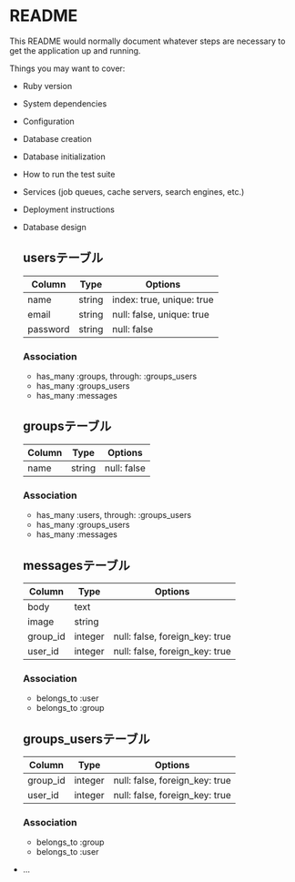 # README

This README would normally document whatever steps are necessary to get the
application up and running.

Things you may want to cover:

* Ruby version

* System dependencies

* Configuration

* Database creation

* Database initialization

* How to run the test suite

* Services (job queues, cache servers, search engines, etc.)

* Deployment instructions

* Database design

  ## usersテーブル
  |Column|Type|Options|
  |------|----|-------|
  |name|string|index: true, unique: true|
  |email|string|null: false, unique: true|
  |password|string|null: false|

  ### Association
  - has_many :groups, through: :groups_users
  - has_many :groups_users
  - has_many :messages


  ## groupsテーブル
  |Column|Type|Options|
  |------|----|-------|
  |name|string|null: false|

  ### Association
  - has_many :users, through: :groups_users
  - has_many :groups_users
  - has_many :messages


  ## messagesテーブル
  |Column|Type|Options|
  |------|----|-------|
  |body|text||
  |image|string||
  |group_id|integer|null: false, foreign_key: true|
  |user_id|integer|null: false, foreign_key: true|

  ### Association
  - belongs_to :user
  - belongs_to :group


  ## groups_usersテーブル
  |Column|Type|Options|
  |------|----|-------|
  |group_id|integer|null: false, foreign_key: true|
  |user_id|integer|null: false, foreign_key: true|

  ### Association
  - belongs_to :group
  - belongs_to :user

* ...
